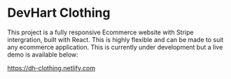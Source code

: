 # DevHart Clothing
This project is a fully responsive Ecommerce website with Stripe intergration, built with React. This is highly flexible and can be made to suit any ecommerce application. This is currently under development but a live demo is available below:

https://dh-clothing.netlify.com